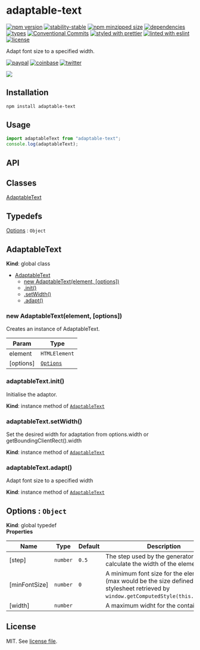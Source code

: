 # adaptable-text

[![npm version](https://img.shields.io/npm/v/adaptable-text)](https://www.npmjs.com/package/adaptable-text)
[![stability-stable](https://img.shields.io/badge/stability-stable-green.svg)](https://www.npmjs.com/package/adaptable-text)
[![npm minzipped size](https://img.shields.io/bundlephobia/minzip/adaptable-text)](https://www.npmjs.com/package/adaptable-text)
[![dependencies](https://img.shields.io/david/dmnsgn/adaptable-text)](https://github.com/dmnsgn/adaptable-text/blob/main/package.json)
[![types](https://img.shields.io/npm/types/adaptable-text)](https://github.com/microsoft/TypeScript)
[![Conventional Commits](https://img.shields.io/badge/Conventional%20Commits-1.0.0-fa6673.svg)](https://conventionalcommits.org)
[![styled with prettier](https://img.shields.io/badge/styled_with-Prettier-f8bc45.svg?logo=prettier)](https://github.com/prettier/prettier)
[![linted with eslint](https://img.shields.io/badge/linted_with-ES_Lint-4B32C3.svg?logo=eslint)](https://github.com/eslint/eslint)
[![license](https://img.shields.io/github/license/dmnsgn/adaptable-text)](https://github.com/dmnsgn/adaptable-text/blob/main/LICENSE.md)

Adapt font size to a specified width.

[![paypal](https://img.shields.io/badge/donate-paypal-informational?logo=paypal)](https://paypal.me/dmnsgn)
[![coinbase](https://img.shields.io/badge/donate-coinbase-informational?logo=coinbase)](https://commerce.coinbase.com/checkout/56cbdf28-e323-48d8-9c98-7019e72c97f3)
[![twitter](https://img.shields.io/twitter/follow/dmnsgn?style=social)](https://twitter.com/dmnsgn)

![](https://raw.githubusercontent.com/dmnsgn/adaptable-text/main/screenshot.gif)

## Installation

```bash
npm install adaptable-text
```

## Usage

```js
import adaptableText from "adaptable-text";
console.log(adaptableText);
```

## API

<!-- api-start -->

## Classes

<dl>
<dt><a href="#AdaptableText">AdaptableText</a></dt>
<dd></dd>
</dl>

## Typedefs

<dl>
<dt><a href="#Options">Options</a> : <code>Object</code></dt>
<dd></dd>
</dl>

<a name="AdaptableText"></a>

## AdaptableText

**Kind**: global class

- [AdaptableText](#AdaptableText)
  - [new AdaptableText(element, [options])](#new_AdaptableText_new)
  - [.init()](#AdaptableText+init)
  - [.setWidth()](#AdaptableText+setWidth)
  - [.adapt()](#AdaptableText+adapt)

<a name="new_AdaptableText_new"></a>

### new AdaptableText(element, [options])

Creates an instance of AdaptableText.

| Param     | Type                             |
| --------- | -------------------------------- |
| element   | <code>HTMLElement</code>         |
| [options] | [<code>Options</code>](#Options) |

<a name="AdaptableText+init"></a>

### adaptableText.init()

Initialise the adaptor.

**Kind**: instance method of [<code>AdaptableText</code>](#AdaptableText)  
<a name="AdaptableText+setWidth"></a>

### adaptableText.setWidth()

Set the desired width for adaptation from options.width or getBoundingClientRect().width

**Kind**: instance method of [<code>AdaptableText</code>](#AdaptableText)  
<a name="AdaptableText+adapt"></a>

### adaptableText.adapt()

Adapt font size to a specified width

**Kind**: instance method of [<code>AdaptableText</code>](#AdaptableText)  
<a name="Options"></a>

## Options : <code>Object</code>

**Kind**: global typedef  
**Properties**

| Name          | Type                | Default          | Description                                                                                                                               |
| ------------- | ------------------- | ---------------- | ----------------------------------------------------------------------------------------------------------------------------------------- |
| [step]        | <code>number</code> | <code>0.5</code> | The step used by the generator to calculate the width of the element.                                                                     |
| [minFontSize] | <code>number</code> | <code>0</code>   | A minimum font size for the element (max would be the size defined in a stylesheet retrieved by `window.getComputedStyle(this.element)`). |
| [width]       | <code>number</code> | <code></code>    | A maximum widht for the container..                                                                                                       |

<!-- api-end -->

## License

MIT. See [license file](https://github.com/dmnsgn/adaptable-text/blob/main/LICENSE.md).
